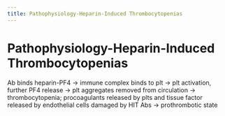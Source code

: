 ```yaml
---
title: Pathophysiology-Heparin-Induced Thrombocytopenias
---
```

# Pathophysiology-Heparin-Induced Thrombocytopenias

 Ab binds heparin-PF4 → immune complex binds to plt → plt activation, further PF4 release → plt aggregates removed from circulation → thrombocytopenia; procoagulants released by plts and tissue factor released by endothelial cells damaged by HIT Abs → prothrombotic state
